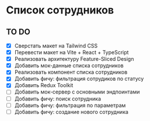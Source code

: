 # Список сотрудников

## TO DO

- [x] Сверстать макет на Tailwind CSS
- [x] Перевести макет на Vite + React + TypeScript
- [x] Реализовать архитектуру Feature-Sliced Design
- [x] Добавить мок-данные списка сотрудников
- [x] Реализовать компонент списка сотрудников
- [x] Добавить фичу: фильтрация сотрудиков по статусу
- [x] Добавить Redux Toolkit
- [ ] Добавить мок-сервер с основными эндпоинтами
- [ ] Добавить фичу: поиск сотрудника
- [ ] Добавить фичу: фильтрация по параметрам
- [ ] Добавить фичу: создание нового сотрудника

